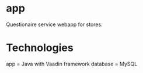 app
==============

Questionaire service webapp for stores.


Technologies
========

app = Java with Vaadin framework
database = MySQL
